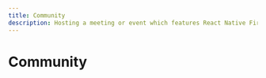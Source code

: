 ```yaml
---
title: Community
description: Hosting a meeting or event which features React Native Firebase? Let us know and we may be able to send some goodies or attend.
---
```


# Community
